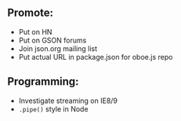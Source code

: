 Promote:
--------

* Put on HN
* Put on GSON forums
* Join json.org mailing list 
* Put actual URL in package.json for oboe.js repo

Programming:
------------

* Investigate streaming on IE8/9
* `.pipe()` style in Node
